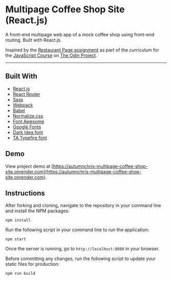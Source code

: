 # Multipage Coffee Shop Site (React.js)

A front-end multipage web app of a mock coffee shop using front-end routing. Built with React.js.

Inspired by the [Restaurant Page assignment](https://www.theodinproject.com/lessons/node-path-javascript-restaurant-page) as part of the curriculum for the [JavaScript Course](https://www.theodinproject.com/paths/full-stack-javascript/courses/javascript) on [The Odin Project](https://www.theodinproject.com).

---

## Built With
* [React.js](https://reactjs.org)
* [React Router](https://reactrouter.com)
* [Sass](http://sass-lang.com)
* [Webpack](https://webpack.js.org)
* [Babel](https://babeljs.io)
* [Normalize.css](https://necolas.github.io/normalize.css)
* [Font Awesome](https://fontawesome.com)
* [Google Fonts](https://fonts.google.com)
* [Dark Idea font](https://befonts.com/dark-idea-font.html)
* [TA Typefire font](https://befonts.com/ta-typefire-font-family.html)

## Demo

View project demo at [https://autumnchris-multipage-coffee-shop-site.onrender.com](https://autumnchris-multipage-coffee-shop-site.onrender.com).

## Instructions

After forking and cloning, navigate to the repository in your command line and install the NPM packages:
```
npm install
```

Run the following script in your command line to run the application:
```
npm start
```

Once the server is running, go to `http://localhost:8080` in your browser.

Before committing any changes, run the following script to update your static files for production:
```
npm run build
```